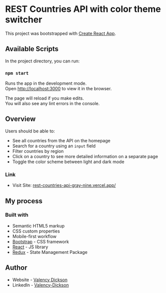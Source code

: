 # REST Countries API with color theme switcher

This project was bootstrapped with [Create React App](https://github.com/facebook/create-react-app).

## Available Scripts

In the project directory, you can run:

### `npm start`

Runs the app in the development mode.\
Open [http://localhost:3000](http://localhost:3000) to view it in the browser.

The page will reload if you make edits.\
You will also see any lint errors in the console.

## Overview

Users should be able to:

- See all countries from the API on the homepage
- Search for a country using an `input` field
- Filter countries by region
- Click on a country to see more detailed information on a separate page
- Toggle the color scheme between light and dark mode 

### Link
- Visit Site: [rest-countries-api-gray-nine.vercel.app/](https://rest-countries-api-gray-nine.vercel.app/)

## My process

### Built with

- Semantic HTML5 markup
- CSS custom properties
- Mobile-first workflow
- [Bootstrap](https://getbootstrap.com/) - CSS framework
- [React](https://reactjs.org/) - JS library
- [Redux](https://redux.js.org/) - State Management Package

## Author

- Website - [Valency Dickson](https://valencydickson.xyz/)
- LinkedIn - [Valency-Dickson](https://www.linkedin.com/in/valency-dickson-0a7754125/)

